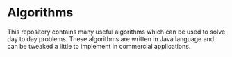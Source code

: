Algorithms
==========

This repository contains many useful algorithms which can be used to solve day to day problems. These algorithms are written in Java language and can be tweaked a little to implement in commercial applications.
